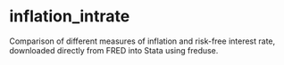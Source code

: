 # inflation_intrate
Comparison of different measures of inflation and risk-free interest rate, downloaded directly from FRED into Stata using freduse.  
